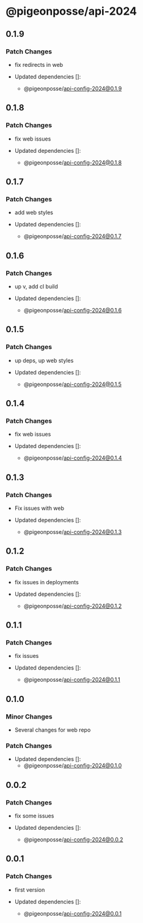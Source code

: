 # @pigeonposse/api-2024

## 0.1.9

### Patch Changes

- fix redirects in web

- Updated dependencies []:
  - @pigeonposse/api-config-2024@0.1.9

## 0.1.8

### Patch Changes

- fix web issues

- Updated dependencies []:
  - @pigeonposse/api-config-2024@0.1.8

## 0.1.7

### Patch Changes

- add web styles

- Updated dependencies []:
  - @pigeonposse/api-config-2024@0.1.7

## 0.1.6

### Patch Changes

- up v, add cl build

- Updated dependencies []:
  - @pigeonposse/api-config-2024@0.1.6

## 0.1.5

### Patch Changes

- up deps, up web styles

- Updated dependencies []:
  - @pigeonposse/api-config-2024@0.1.5

## 0.1.4

### Patch Changes

- fix web issues

- Updated dependencies []:
  - @pigeonposse/api-config-2024@0.1.4

## 0.1.3

### Patch Changes

- Fix issues with web

- Updated dependencies []:
  - @pigeonposse/api-config-2024@0.1.3

## 0.1.2

### Patch Changes

- fix issues in deployments

- Updated dependencies []:
  - @pigeonposse/api-config-2024@0.1.2

## 0.1.1

### Patch Changes

- fix issues

- Updated dependencies []:
  - @pigeonposse/api-config-2024@0.1.1

## 0.1.0

### Minor Changes

- Several changes for web repo

### Patch Changes

- Updated dependencies []:
  - @pigeonposse/api-config-2024@0.1.0

## 0.0.2

### Patch Changes

- fix some issues

- Updated dependencies []:
  - @pigeonposse/api-config-2024@0.0.2

## 0.0.1

### Patch Changes

- first version

- Updated dependencies []:
  - @pigeonposse/api-config-2024@0.0.1
